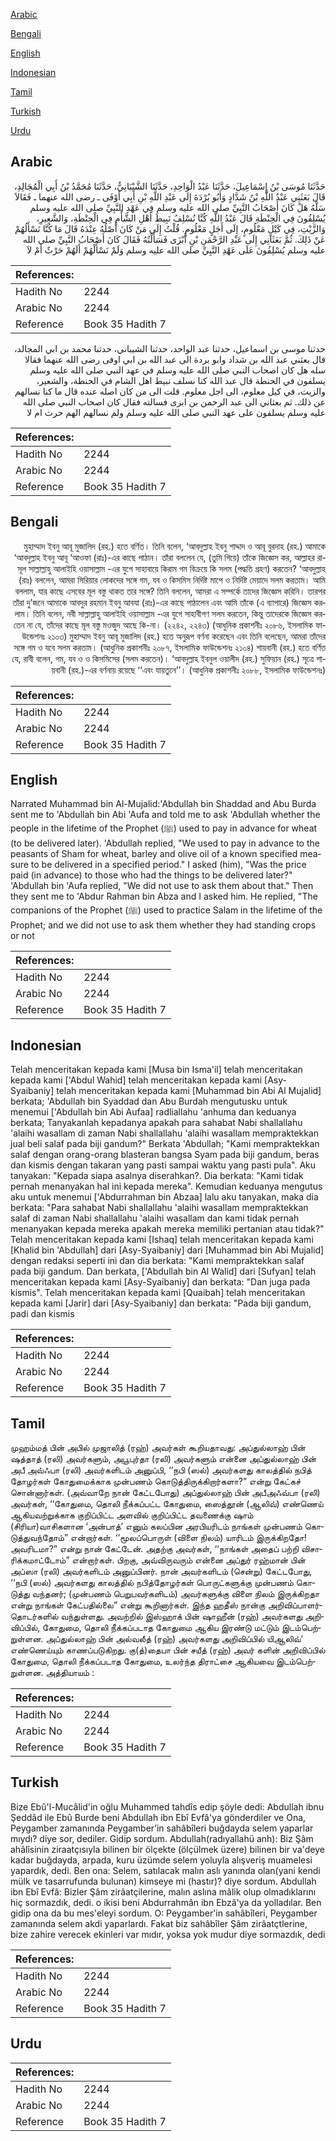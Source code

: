 [Arabic](#arabic)

[Bengali](#bengali)

[English](#english)

[Indonesian](#indonesian)

[Tamil](#tamil)

[Turkish](#turkish)

[Urdu](#urdu)

## Arabic


<div dir="rtl" lang="ar" style={{fontSize:'larger',backgroundColor:'#f8f9fa',padding:20}}>
حَدَّثَنَا مُوسَى بْنُ إِسْمَاعِيلَ، حَدَّثَنَا عَبْدُ الْوَاحِدِ، حَدَّثَنَا الشَّيْبَانِيُّ، حَدَّثَنَا مُحَمَّدُ بْنُ أَبِي الْمُجَالِدِ، قَالَ بَعَثَنِي عَبْدُ اللَّهِ بْنُ شَدَّادٍ وَأَبُو بُرْدَةَ إِلَى عَبْدِ اللَّهِ بْنِ أَبِي أَوْفَى ـ رضى الله عنهما ـ فَقَالاَ سَلْهُ هَلْ كَانَ أَصْحَابُ النَّبِيِّ صلى الله عليه وسلم فِي عَهْدِ النَّبِيِّ صلى الله عليه وسلم يُسْلِفُونَ فِي الْحِنْطَةِ قَالَ عَبْدُ اللَّهِ كُنَّا نُسْلِفُ نَبِيطَ أَهْلِ الشَّأْمِ فِي الْحِنْطَةِ، وَالشَّعِيرِ، وَالزَّيْتِ، فِي كَيْلٍ مَعْلُومٍ، إِلَى أَجَلٍ مَعْلُومٍ‏.‏ قُلْتُ إِلَى مَنْ كَانَ أَصْلُهُ عِنْدَهُ قَالَ مَا كُنَّا نَسْأَلُهُمْ عَنْ ذَلِكَ‏.‏ ثُمَّ بَعَثَانِي إِلَى عَبْدِ الرَّحْمَنِ بْنِ أَبْزَى فَسَأَلْتُهُ فَقَالَ كَانَ أَصْحَابُ النَّبِيِّ صلى الله عليه وسلم يُسْلِفُونَ عَلَى عَهْدِ النَّبِيِّ صلى الله عليه وسلم وَلَمْ نَسْأَلْهُمْ أَلَهُمْ حَرْثٌ أَمْ لاَ
</div>
<div style={{backgroundColor:'#f8f9fa',padding:20, marginBottom: 10}}><table> <thead> <tr> <th>References:</th> <th></th> </tr> </thead> <tbody><tr><td>Hadith No</td><td>2244</td></tr><tr><td>Arabic No</td><td>2244</td></tr><tr><td>Reference</td><td>Book 35 Hadith 7</td></tr></tbody></table></div>


<div dir="rtl" lang="ar" style={{fontSize:'larger',backgroundColor:'#f8f9fa',padding:20}}>
حدثنا موسى بن اسماعيل، حدثنا عبد الواحد، حدثنا الشيباني، حدثنا محمد بن ابي المجالد، قال بعثني عبد الله بن شداد وابو بردة الى عبد الله بن ابي اوفى رضى الله عنهما فقالا سله هل كان اصحاب النبي صلى الله عليه وسلم في عهد النبي صلى الله عليه وسلم يسلفون في الحنطة قال عبد الله كنا نسلف نبيط اهل الشام في الحنطة، والشعير، والزيت، في كيل معلوم، الى اجل معلوم. قلت الى من كان اصله عنده قال ما كنا نسالهم عن ذلك. ثم بعثاني الى عبد الرحمن بن ابزى فسالته فقال كان اصحاب النبي صلى الله عليه وسلم يسلفون على عهد النبي صلى الله عليه وسلم ولم نسالهم الهم حرث ام لا
</div>
<div style={{backgroundColor:'#f8f9fa',padding:20, marginBottom: 10}}><table> <thead> <tr> <th>References:</th> <th></th> </tr> </thead> <tbody><tr><td>Hadith No</td><td>2244</td></tr><tr><td>Arabic No</td><td>2244</td></tr><tr><td>Reference</td><td>Book 35 Hadith 7</td></tr></tbody></table></div>

## Bengali


<div dir="rtl" lang="bn" style={{fontSize:'larger',backgroundColor:'#f8f9fa',padding:20}}>
মুহাম্মাদ ইবনু আবূ মুজালিদ (রহ.) হতে বর্ণিত। তিনি বলেন, ‘আবদুল্লাহ ইবনু শাদ্দাদ ও আবূ বুরদাহ (রহ.) আমাকে ‘আবদুল্লাহ ইবনু আবূ ‘আওফা (রাঃ)-এর কাছে পাঠান। তাঁরা বললেন যে, (তুমি গিয়ে) তাঁকে জিজ্ঞেস কর, আল্লাহর রাসূল সাল্লাল্লাহু আলাইহি ওয়াসাল্লাম -এর যুগে সাহাবায়ে কিরাম গম বিক্রয়ে কি সলম (পদ্ধতি গ্রহণ) করতেন? ‘আবদুল্লাহ (রাঃ) বললেন, আমরা সিরিয়ার লোকদের সঙ্গে গম, যব ও কিসমিস নির্দিষ্ট মাপে ও নির্দিষ্ট মেয়াদে সলম করতাম। আমি বললাম, যার কাছে এসবের মূল বস্তু থাকত তার সঙ্গে? তিনি বললেন, আমরা এ সম্পর্কে তাদের জিজ্ঞেস করিনি। তারপর তাঁরা দু’জনে আমাকে আবদুর রহমান ইবনু আবযা (রাঃ)-এর কাছে পাঠালেন এবং আমি তাঁকে (এ ব্যাপারে) জিজ্ঞেস করলাম। তিনি বলেন, নবী সাল্লাল্লাহু আলাইহি ওয়াসাল্লাম -এর যুগে সাহাবীগণ সলম করতেন, কিন্তু তাদেরকে জিজ্ঞেস করতেন না যে, তাঁদের কাছে মূল বস্তু মওজুদ আছে কি-না। (২২৪২, ২২৪৩) (আধুনিক প্রকাশনীঃ ২০৮৬, ইসলামিক ফাউন্ডেশনঃ ২১০৩) মুহাম্মাদ ইবনু আবূ মুজালিদ (রহ.) হতে অনুরূপ বর্ণনা করেছেন এবং তিনি বলেছেন, আমরা তাঁদের সঙ্গে গম ও যবে সলম করতাম। (আধুনিক প্রকাশনীঃ ২০৮৭, ইসলামিক ফাউন্ডেশনঃ ২১০৪) শায়বানী (রহ.) হতে বর্ণিত যে, রাবী বলেন, গম, যব ও ও কিসমিসের (সলম করতেন)। ‘আবদুল্লাহ ইবনুল ওয়ালীদ (রহ.) সুফিয়ান (রহ.) সূত্রে শায়বানী (রহ.)-এর বর্ণনায় রয়েছে ‘‘এবং যায়তুনে’’। (আধুনিক প্রকাশনীঃ ২০৮৮, ইসলামিক ফাউন্ডেশনঃ)
</div>
<div style={{backgroundColor:'#f8f9fa',padding:20, marginBottom: 10}}><table> <thead> <tr> <th>References:</th> <th></th> </tr> </thead> <tbody><tr><td>Hadith No</td><td>2244</td></tr><tr><td>Arabic No</td><td>2244</td></tr><tr><td>Reference</td><td>Book 35 Hadith 7</td></tr></tbody></table></div>

## English


<div dir="ltr" lang="en" style={{fontSize:'larger',backgroundColor:'#f8f9fa',padding:20}}>
Narrated Muhammad bin Al-Mujalid:'Abdullah bin Shaddad and Abu Burda sent me to 'Abdullah bin Abi 'Aufa and told me to ask 'Abdullah whether the people in the lifetime of the Prophet (ﷺ) used to pay in advance for wheat (to be delivered later). 'Abdullah replied, "We used to pay in advance to the peasants of Sham for wheat, barley and olive oil of a known specified measure to be delivered in a specified period." I asked (him), "Was the price paid (in advance) to those who had the things to be delivered later?" 'Abdullah bin 'Aufa replied, "We did not use to ask them about that." Then they sent me to 'Abdur Rahman bin Abza and I asked him. He replied, "The companions of the Prophet (ﷺ) used to practice Salam in the lifetime of the Prophet; and we did not use to ask them whether they had standing crops or not
</div>
<div style={{backgroundColor:'#f8f9fa',padding:20, marginBottom: 10}}><table> <thead> <tr> <th>References:</th> <th></th> </tr> </thead> <tbody><tr><td>Hadith No</td><td>2244</td></tr><tr><td>Arabic No</td><td>2244</td></tr><tr><td>Reference</td><td>Book 35 Hadith 7</td></tr></tbody></table></div>

## Indonesian


<div dir="ltr" lang="id" style={{fontSize:'larger',backgroundColor:'#f8f9fa',padding:20}}>
Telah menceritakan kepada kami [Musa bin Isma'il] telah menceritakan kepada kami ['Abdul Wahid] telah menceritakan kepada kami [Asy-Syaibaniy] telah menceritakan kepada kami [Muhammad bin Abi Al Mujalid] berkata; 'Abdullah bin Syaddad dan Abu Burdah mengutusku untuk menemui ['Abdullah bin Abi Aufaa] radliallahu 'anhuma dan keduanya berkata; Tanyakanlah kepadanya apakah para sahabat Nabi shallallahu 'alaihi wasallam di zaman Nabi shallallahu 'alaihi wasallam mempraktekkan jual beli salaf pada biji gandum?" Berkata 'Abdullah; "Kami mempraktekkan salaf dengan orang-orang blasteran bangsa Syam pada biji gandum, beras dan kismis dengan takaran yang pasti sampai waktu yang pasti pula". Aku tanyakan: "Kepada siapa asalnya diserahkan?. Dia berkata: "Kami tidak pernah menanyakan hal ini kepada mereka". Kemudian keduanya mengutus aku untuk menemui ['Abdurrahman bin Abzaa] lalu aku tanyakan, maka dia berkata: "Para sahabat Nabi shallallahu 'alaihi wasallam mempraktekkan salaf di zaman Nabi shallallahu 'alaihi wasallam dan kami tidak pernah menanyakan kepada mereka apakah mereka memiliki pertanian atau tidak?" Telah menceritakan kepada kami [Ishaq] telah menceritakan kepada kami [Khalid bin 'Abdullah] dari [Asy-Syaibaniy] dari [Muhammad bin Abi Mujalid] dengan redaksi seperti ini dan dia berkata: "Kami mempraktekkan salaf pada biji gandum. Dan berkata, ['Abdullah bin Al Walid] dari [Sufyan] telah menceritakan kepada kami [Asy-Syaibaniy] dan berkata: "Dan juga pada kismis". Telah menceritakan kepada kami [Quaibah] telah menceritakan kepada kami [Jarir] dari [Asy-Syaibaniy] dan berkata: "Pada biji gandum, padi dan kismis
</div>
<div style={{backgroundColor:'#f8f9fa',padding:20, marginBottom: 10}}><table> <thead> <tr> <th>References:</th> <th></th> </tr> </thead> <tbody><tr><td>Hadith No</td><td>2244</td></tr><tr><td>Arabic No</td><td>2244</td></tr><tr><td>Reference</td><td>Book 35 Hadith 7</td></tr></tbody></table></div>

## Tamil


<div dir="ltr" lang="ta" style={{fontSize:'larger',backgroundColor:'#f8f9fa',padding:20}}>
முஹம்மத் பின் அபில் முஜாலித் (ரஹ்) அவர்கள் கூறியதாவது: அப்துல்லாஹ் பின் ஷத்தாத் (ரலி) அவர்களும், அபூபுர்தா (ரலி) அவர்களும் என்னை அப்துல்லாஹ் பின் அபீ அவ்ஃபா (ரலி) அவர்களிடம் அனுப்பி, ‘‘நபி (ஸல்) அவர்களது காலத்தில் நபித் தோழர்கள் கோதுமைக்காக முன்பணம் கொடுத்திருக்கிறார்களா?” என்று கேட்கச் சொன்னார்கள். (அவ்வாறே நான் கேட்டபோது) அப்துல்லாஹ் பின் அபீஅஃவ்பா (ரலி) அவர்கள், ‘‘கோதுமை, தொலி நீக்கப்பட்ட கோதுமை, ஸைத்தூன் (ஆலிவ்) எண்ணெய் ஆகியவற்றுக்காக குறிப்பிட்ட அளவில் குறிப்பிட்ட தவணைக்கு ஷாம் (சிரியா)வாசிகளான ‘அன்பாத்’ எனும் கலப்பின அரபியரிடம் நாங்கள் முன்பணம் கொடுத்துவந்தோம்” என்றார்கள். ‘‘மூலப்பொருள் (விளை நிலம்) யாரிடம் இருக்கிறதோ! அவரிடமா?” என்று நான் கேட்டேன். அதற்கு அவர்கள், ‘‘நாங்கள் அதைப் பற்றி விசாரிக்கமாட்டோம்” என்றார்கள். பிறகு, அவ்விருவரும் என்னை அப்துர் ரஹ்மான் பின் அப்ஸா (ரலி) அவர்களிடம் அனுப்பினர். நான் அவர்களிடம் (சென்று) கேட்டபோது, ‘‘நபி (ஸல்) அவர்களது காலத்தில் நபித்தோழர்கள் பொருட்களுக்கு முன்பணம் கொடுத்து வந்தனர்; (முன்பணம் பெறுபவர்களிடம்) அவர்களுக்கு விளை நிலம் இருக்கிறதா என்று நாங்கள் கேட்பதில்லை” என்று கூறினார்கள். இந்த ஹதீஸ் நான்கு அறிவிப்பாளர்தொடர்களில் வந்துள்ளது. அவற்றில் இஸ்ஹாக் பின் ஷாஹீன் (ரஹ்) அவர்களது அறிவிப்பில், கோதுமை, தொலி நீக்கப்படாத கோதுமை ஆகிய இரண்டு மட்டும் இடம்பெற்றுள்ளன. அப்துல்லாஹ் பின் அல்வலீத் (ரஹ்) அவர்களது அறிவிப்பில் யிஆலிவ்’ எண்ணெய்யும் காணப்படுகிறது. கு(த்)தைபா பின் சயீத் (ரஹ்) அவர் களின் அறிவிப்பில் கோதுமை, தொலி நீக்கப்படாத கோதுமை, உலர்ந்த திராட்சை ஆகியவை இடம்பெற்றுள்ளன. அத்தியாயம் :
</div>
<div style={{backgroundColor:'#f8f9fa',padding:20, marginBottom: 10}}><table> <thead> <tr> <th>References:</th> <th></th> </tr> </thead> <tbody><tr><td>Hadith No</td><td>2244</td></tr><tr><td>Arabic No</td><td>2244</td></tr><tr><td>Reference</td><td>Book 35 Hadith 7</td></tr></tbody></table></div>

## Turkish


<div dir="ltr" lang="tr" style={{fontSize:'larger',backgroundColor:'#f8f9fa',padding:20}}>
Bize Ebû'l-Mucâlid'in oğlu Muhammed tahdîs edip şöyle dedi: Abdullah ibnu Şeddâd ile Ebû Burde beni Abdullah ibn Ebî Evfâ'ya gönderdiler ve Ona, Peygamber zamanında Peygamber’in sahâbîleri buğdayda selem yaparlar mıydı? diye sor, dediler. Gidip sordum. Abdullah(radıyallahü anh): Biz Şâm ahâlîsinin ziraatçısıyla bilinen bir ölçekte (ölçülmek üzere) bilinen bir va'deye kadar buğdayda, arpada, kuru üzümde selem yoluyla alışveriş muamelesi yapardık, dedi. Ben ona: Selem, satılacak malın aslı yanında olan(yani kendi mülk ve tasarrufunda bulunan) kimseye mi (hastır)? diye sordum. Abdullah ibn Ebî Evfâ: Bizler Şâm zirâatçilerine, malın aslına mâlik olup olmadıklarını hiç sormazdık, dedi. o ikisi beni Abdurrahmân ibn Ebzâ'ya da yolladılar. Ben gidip ona da bu mes'eleyi sordum. O: Peygamber'in sahâbîleri, Peygamber zamanında selem akdi yaparlardı. Fakat biz sahâbîler Şâm zirâatçtlerine, bize zahire verecek ekinleri var mıdır, yoksa yok mudur diye sormazdık, dedi
</div>
<div style={{backgroundColor:'#f8f9fa',padding:20, marginBottom: 10}}><table> <thead> <tr> <th>References:</th> <th></th> </tr> </thead> <tbody><tr><td>Hadith No</td><td>2244</td></tr><tr><td>Arabic No</td><td>2244</td></tr><tr><td>Reference</td><td>Book 35 Hadith 7</td></tr></tbody></table></div>

## Urdu


<div dir="rtl" lang="ur" style={{fontSize:'larger',backgroundColor:'#f8f9fa',padding:20}}>

</div>
<div style={{backgroundColor:'#f8f9fa',padding:20, marginBottom: 10}}><table> <thead> <tr> <th>References:</th> <th></th> </tr> </thead> <tbody><tr><td>Hadith No</td><td>2244</td></tr><tr><td>Arabic No</td><td>2244</td></tr><tr><td>Reference</td><td>Book 35 Hadith 7</td></tr></tbody></table></div>
